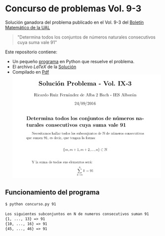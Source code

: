 # Concurso de problemas Vol. 9-3

Solución ganadora del problema publicado en el Vol. 9-3 del [Boletín Matemático de la UAL]("http://boletinmatematico.ual.es/Boletin_de_la_Titulacion_de_Matematicas_de_la_UAL/Bienvenida.html")
> "Determina todos los conjuntos de números naturales consecutivos cuya suma vale 91"

Este repositorio contiene:

* Un pequeño [programa](concurso.py) en Python que resuelve el problema.
* El archivo *LaTeX* de la [Solución](solucion.tex)
* Compilado en [Pdf](solucion.pdf)
        [![Solucion.pdf](preview.png)](solucion.pdf)

## Funcionamiento del programa


```shell
$ python concurso.py 91

Los siguientes subconjuntos en N de numeros consecutivos suman 91
{1, ..., 13} => 91
{10, ..., 16} => 91
{45, ..., 46} => 91

```
